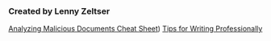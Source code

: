 
### Created by Lenny Zeltser

[Analyzing Malicious Documents Cheat Sheet](https://zeltser.com/media/docs/analyzing-malicious-document-files.docx))
[Tips for Writing Professionally](https://zeltser.com/media/docs/writing-tips-for-it-professionals.docx)
